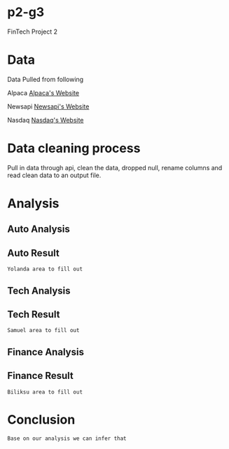 # p2-g3
FinTech Project 2

# Data
Data Pulled from following

Alpaca [Alpaca's Website](https://alpaca.markets/)

Newsapi [Newsapi's Website](https://newsapi.org//)

Nasdaq [Nasdaq's Website](https://www.nasdaq.com/)


# Data cleaning process
Pull in data through api, clean the data, dropped null, rename columns and read clean data to an output file.

# Analysis
## Auto Analysis
## Auto Result
    Yolanda area to fill out 
## Tech Analysis
## Tech Result
    Samuel area to fill out 

## Finance Analysis
## Finance Result
    Biliksu area to fill out 

# Conclusion   
    Base on our analysis we can infer that 